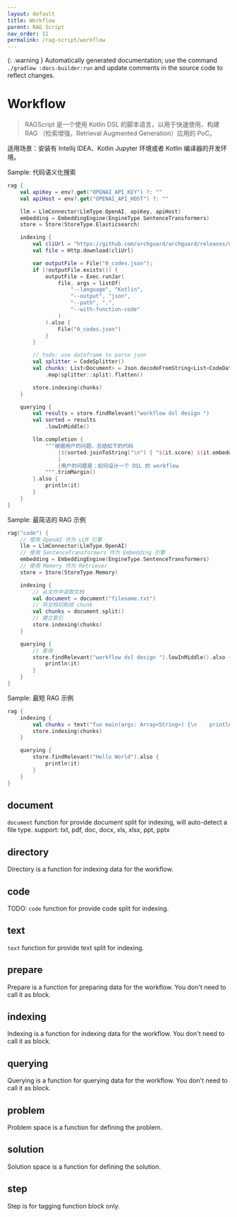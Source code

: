 ```yaml
---
layout: default
title: Workflow
parent: RAG Script
nav_order: 11
permalink: /rag-script/workflow
---
```


{: .warning }
Automatically generated documentation; use the command `./gradlew :docs-builder:run` and update comments in the source code to reflect changes.

# Workflow 

> RAGScript 是一个使用 Kotlin DSL 的脚本语言，以用于快速使用、构建 RAG （检索增强，Retrieval Augmented Generation）应用的 PoC。

适用场景：安装有 Intellij IDEA、Kotlin Jupyter 环境或者 Kotlin 编译器的开发环境。

Sample: 代码语义化搜索

```kotlin
rag {
    val apiKey = env?.get("OPENAI_API_KEY") ?: ""
    val apiHost = env?.get("OPENAI_API_HOST") ?: ""

    llm = LlmConnector(LlmType.OpenAI, apiKey, apiHost)
    embedding = EmbeddingEngine(EngineType.SentenceTransformers)
    store = Store(StoreType.Elasticsearch)

    indexing {
        val cliUrl = "https://github.com/archguard/archguard/releases/download/v2.0.7/scanner_cli-2.0.7-all.jar"
        val file = Http.download(cliUrl)

        var outputFile = File("0_codes.json");
        if (!outputFile.exists()) {
            outputFile = Exec.runJar(
                file, args = listOf(
                    "--language", "Kotlin",
                    "--output", "json",
                    "--path", ".",
                    "--with-function-code"
                )
            ).also {
                File("0_codes.json")
            }
        }

        // todo: use dataframe to parse json
        val splitter = CodeSplitter()
        val chunks: List<Document> = Json.decodeFromString<List<CodeDataStruct>>(outputFile.readText())
            .map(splitter::split).flatten()

        store.indexing(chunks)
    }

    querying {
        val results = store.findRelevant("workflow dsl design ")
        val sorted = results
            .lowInMiddle()

        llm.completion {
            """根据用户的问题，总结如下的代码
                |${sorted.joinToString("\n") { "${it.score} ${it.embedded.text}" }}
                |
                |用户的问题是：如何设计一个 DSL 的 workflow
            """.trimMargin()
        }.also {
            println(it)
        }
    }
}
```

Sample: 最简洁的 RAG 示例

```kotlin
rag("code") {
    // 使用 OpenAI 作为 LLM 引擎
    llm = LlmConnector(LlmType.OpenAI)
    // 使用 SentenceTransformers 作为 Embedding 引擎
    embedding = EmbeddingEngine(EngineType.SentenceTransformers)
    // 使用 Memory 作为 Retriever
    store = Store(StoreType.Memory)

    indexing {
        // 从文件中读取文档
        val document = document("filename.txt")
        // 将文档切割成 chunk
        val chunks = document.split()
        // 建立索引
        store.indexing(chunks)
    }

    querying {
        // 查询
        store.findRelevant("workflow dsl design ").lowInMiddle().also {
            println(it)
        }
    }
}
```

Sample: 最短 RAG 示例

```kotlin
rag {
    indexing {
        val chunks = text("fun main(args: Array<String>) {\n    println(\"Hello, World!\")\n}").split()
        store.indexing(chunks)
    }

    querying {
        store.findRelevant("Hello World").also {
            println(it)
        }
    }
}
```

## document 

`document` function for provide document split for indexing, will auto-detect a file type.
support: txt, pdf, doc, docx, xls, xlsx, ppt, pptx

## directory 

Directory is a function for indexing data for the workflow.

## code 

TODO: `code` function for provide code split for indexing.

## text 

`text` function for provide text split for indexing.

## prepare 

Prepare is a function for preparing data for the workflow. You don't need to call it as block.

## indexing 

Indexing is a function for indexing data for the workflow. You don't need to call it as block.

## querying 

Querying is a function for querying data for the workflow. You don't need to call it as block.

## problem 

Problem space is a function for defining the problem.

## solution 

Solution space is a function for defining the solution.

## step 

Step is for tagging function block only.

